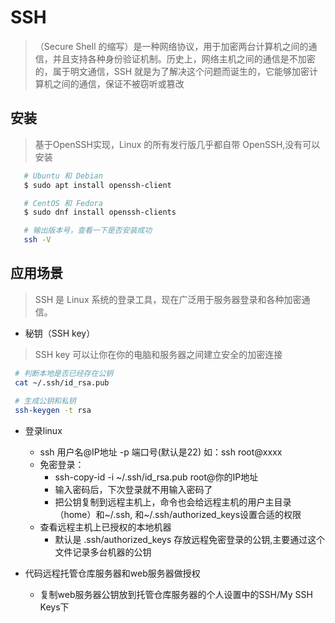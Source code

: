 # SSH
>（Secure Shell 的缩写）是一种网络协议，用于加密两台计算机之间的通信，并且支持各种身份验证机制。历史上，网络主机之间的通信是不加密的，属于明文通信，SSH 就是为了解决这个问题而诞生的，它能够加密计算机之间的通信，保证不被窃听或篡改
## 安装
> 基于OpenSSH实现，Linux 的所有发行版几乎都自带 OpenSSH,没有可以安装
 ```bash
    # Ubuntu 和 Debian
    $ sudo apt install openssh-client

    # CentOS 和 Fedora
    $ sudo dnf install openssh-clients

    # 输出版本号，查看一下是否安装成功
    ssh -V 

   ```
## 应用场景
> SSH 是 Linux 系统的登录工具，现在广泛用于服务器登录和各种加密通信。
* 秘钥（SSH key）
 > SSH key 可以让你在你的电脑和服务器之间建立安全的加密连接
 ```bash
  # 判断本地是否已经存在公钥
  cat ~/.ssh/id_rsa.pub
  
  # 生成公钥和私钥
  ssh-keygen -t rsa  

 ```
* 登录linux 
  - ssh 用户名@IP地址 -p 端口号(默认是22) 如：ssh root@xxxx
  + 免密登录：
    - ssh-copy-id -i ~/.ssh/id_rsa.pub root@你的IP地址
    - 输入密码后，下次登录就不用输入密码了
    - 把公钥复制到远程主机上，命令也会给远程主机的用户主目录（home）和~/.ssh, 和~/.ssh/authorized_keys设置合适的权限
  + 查看远程主机上已授权的本地机器
    - 默认是 .ssh/authorized_keys 存放远程免密登录的公钥,主要通过这个文件记录多台机器的公钥

* 代码远程托管仓库服务器和web服务器做授权
  - 复制web服务器公钥放到托管仓库服务器的个人设置中的SSH/My SSH Keys下